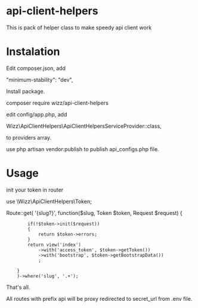 # api-client-helpers

This is pack of helper class to make speedy api client work

# Instalation


Edit composer.json, add

"minimum-stability": "dev",

Install package.

composer require wizz/api-client-helpers


edit config/app.php, add

Wizz\ApiClientHelpers\ApiClientHelpersServiceProvider::class,

to providers array.


use php artisan vendor:publish to publish api_configs.php file.

# Usage

init your token in router

use \Wizz\ApiClientHelpers\Token;


Route::get(
			'{slug?}', function($slug, Token $token, Request $request) 
		{
			
			if(!$token->init($request))
			{
				return $token->errors;
			}
			return view('index')
				->with('access_token', $token->getToken())
				->with('bootstrap', $token->getBootstrapData())
				;

		}
		)->where('slug', '.+');

That's all. 

All routes with prefix api will be proxy redirected to secret_url from .env file.




